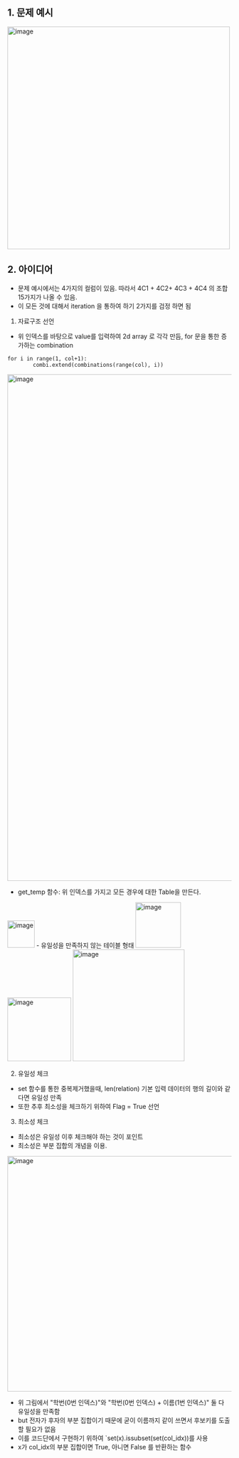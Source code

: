 ##


## 1. 문제 예시

<img width="500" alt="image" src="https://user-images.githubusercontent.com/39439424/228446899-16acc9b9-4263-4a4e-8a3c-f94bf89b210b.png">


## 2. 아이디어
- 문제 예시에서는 4가지의 컬럼이 있음. 따라서 4C1 + 4C2+ 4C3 + 4C4 의 조합 15가지가 나올 수 있음.
- 이 모든 것에 대해서 iteration 을 통하여 하기 2가지를 검정 하면 됨


1. 자료구조 선언
- 위 인덱스를 바탕으로 value를 입력하여 2d array 로 각각 만듬, for 문을 통한 증가하는 combination

```
for i in range(1, col+1):
        combi.extend(combinations(range(col), i))
```
<img width="1138" alt="image" src="https://user-images.githubusercontent.com/39439424/228446735-830dd555-2c17-4640-99c2-72fff63a8bff.png">

- get_temp 함수: 위 인덱스를 가지고 모든 경우에 대한 Table을 만든다. 

<img width="61" alt="image" src="https://user-images.githubusercontent.com/39439424/228448502-624c9c01-9e4d-4615-9c2a-0c0767ca01d9.png">
- 유일성을 만족하지 않는 테이블 형태
<img width="102" alt="image" src="https://user-images.githubusercontent.com/39439424/228449154-fcb5c4a9-39e1-4bca-a921-790ca4446a54.png">
<img width="143" alt="image" src="https://user-images.githubusercontent.com/39439424/228448586-af54a270-f0a7-48d9-9f1a-1f83b6162795.png">
<img width="251" alt="image" src="https://user-images.githubusercontent.com/39439424/228448637-b648ba44-3913-403e-ad6d-73396ae24780.png">



2. 유일성 체크
- set 함수를 통한 중복제거했을때, len(relation) 기본 입력 데이터의 행의 길이와 같다면 유일성 만족
- 또한 추후 최소성을 체크하기 위하여 Flag = True 선언


3. 최소성 체크
- 최소성은 유일성 이후 체크해야 하는 것이 포인트
- 최소성은 부분 집합의 개념을 이용. 

<img width="529" alt="image" src="https://user-images.githubusercontent.com/39439424/228427252-081ee043-6d10-41b4-8ecf-2df2787b741f.png">

- 위 그림에서 "학번(0번 인덱스)"와 "학번(0번 인덱스) + 이름(1번 인덱스)" 둘 다 유일성을 만족함
- but 전자가 후자의 부분 집합이기 때문에 굳이 이름까지 같이 쓰면서 후보키를 도출할 필요가 없음 
- 이를 코드단에서 구현하기 위하여 `set(x).issubset(set(col_idx))를 사용
- x가 col_idx의 부분 집합이면 True, 아니면 False 를 반환하는 함수
